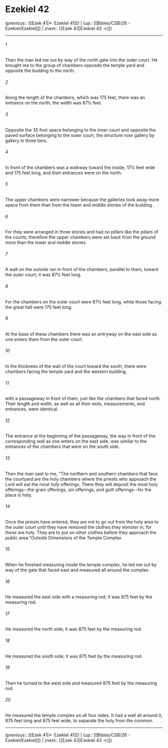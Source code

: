 # Ezekiel 42

(previous:: [[Ezek 41|← Ezekiel 41]]) | (up:: [[Bibles/CSB/26 - Ezekiel/Ezekiel]]) | (next:: [[Ezek 43|Ezekiel 43 →]])

***


###### 1 
Then the man led me out by way of the north gate into the outer court. He brought me to the group of chambers opposite the temple yard and opposite the building to the north. 

###### 2 
Along the length of the chambers, which was 175 feet, there was an entrance on the north; the width was 87½ feet. 

###### 3 
Opposite the 35 foot space belonging to the inner court and opposite the paved surface belonging to the outer court, the structure rose gallery by gallery in three tiers. 

###### 4 
In front of the chambers was a walkway toward the inside, 17½ feet wide and 175 feet long, and their entrances were on the north. 

###### 5 
The upper chambers were narrower because the galleries took away more space from them than from the lower and middle stories of the building. 

###### 6 
For they were arranged in three stories and had no pillars like the pillars of the courts; therefore the upper chambers were set back from the ground more than the lower and middle stories. 

###### 7 
A wall on the outside ran in front of the chambers, parallel to them, toward the outer court; it was 87½ feet long. 

###### 8 
For the chambers on the outer court were 87½ feet long, while those facing the great hall were 175 feet long. 

###### 9 
At the base of these chambers there was an entryway on the east side as one enters them from the outer court. 

###### 10 
In the thickness of the wall of the court toward the south, there were chambers facing the temple yard and the western building, 

###### 11 
with a passageway in front of them, just like the chambers that faced north. Their length and width, as well as all their exits, measurements, and entrances, were identical. 

###### 12 
The entrance at the beginning of the passageway, the way in front of the corresponding wall as one enters on the east side, was similar to the entrances of the chambers that were on the south side. 

###### 13 
Then the man said to me, "The northern and southern chambers that face the courtyard are the holy chambers where the priests who approach the Lord will eat the most holy offerings. There they will deposit the most holy offerings--the grain offerings, sin offerings, and guilt offerings--for the place is holy. 

###### 14 
Once the priests have entered, they are not to go out from the holy area to the outer court until they have removed the clothes they minister in, for these are holy. They are to put on other clothes before they approach the public area."Outside Dimensions of the Temple Complex 

###### 15 
When he finished measuring inside the temple complex, he led me out by way of the gate that faced east and measured all around the complex. 

###### 16 
He measured the east side with a measuring rod; it was 875 feet by the measuring rod. 

###### 17 
He measured the north side; it was 875 feet by the measuring rod. 

###### 18 
He measured the south side; it was 875 feet by the measuring rod. 

###### 19 
Then he turned to the west side and measured 875 feet by the measuring rod. 

###### 20 
He measured the temple complex on all four sides. It had a wall all around it, 875 feet long and 875 feet wide, to separate the holy from the common.

***

(previous:: [[Ezek 41|← Ezekiel 41]]) | (up:: [[Bibles/CSB/26 - Ezekiel/Ezekiel]]) | (next:: [[Ezek 43|Ezekiel 43 →]])
